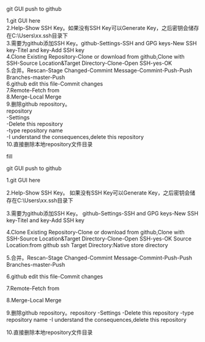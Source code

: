 ﻿git GUI push to github

1.git GUI here <br>
2.Help-Show SSH Key。如果没有SSH Key可以Generate Key，之后密钥会储存在C:\Users\xx\.ssh目录下  <br>
3.需要为github添加SSH Key。github-Settings-SSH and GPG keys-New SSH key-Titel and key-Add SSH key  <br>
4.Clone Existing Repository-Clone or download from github,Clone with SSH-Source Location&Target Directory-Clone-Open SSH-yes-OK  <br>
5.合并。Rescan-Stage Changed-Commint Message-Commint-Push-Push Branches-master-Push  <br>
6.github edit this file-Commit changes  <br>
7.Remote-Fetch from  <br>
8.Merge-Local Merge  <br>
9.删除github repository。  <br>
                     repository  <br>
			   -Settings  <br>
			      -Delete this repository  <br>
				 -type repository name  <br>
				    -I understand the consequences,delete this repository  <br>
10.直接删除本地repository文件目录



fill


git GUI push to github

1.git GUI here

2.Help-Show SSH Key。
如果没有SSH Key可以Generate Key，之后密钥会储存在C:\Users\xx\.ssh目录下


3.需要为github添加SSH Key。
github-Settings-SSH and GPG keys-New SSH key-Titel and key-Add SSH key

4.Clone Existing Repository-Clone or download from github,Clone with SSH-Source Location&Target Directory-Clone-Open SSH-yes-OK
	Source Location:from github ssh
	Target Directory:Native store directory

5.合并。Rescan-Stage Changed-Commint Message-Commint-Push-Push Branches-master-Push

6.github edit this file-Commit changes

7.Remote-Fetch from

8.Merge-Local Merge

9.删除github repository。repository
			   -Settings
			      -Delete this repository
				 -type repository name
				    -I understand the consequences,delete this repository

10.直接删除本地repository文件目录